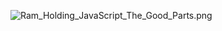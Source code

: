 ![Ram_Holding_JavaScript_The_Good_Parts.png](https://raw.githubusercontent.com/cat-milk/Anime-Girls-Holding-Programming-Books/master/Javascript/Ram_Holding_JavaScript_The_Good_Parts.png)
